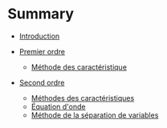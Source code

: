 # Summary

- [Introduction](INTRO.md)
- [Premier ordre](1er_ordre/Généralités.md)
  - [Méthode des caractéristique](1er_ordre/Caractéristique.md)

- [Second ordre](2eme_ordre/Généralités.md)
  - [Méthodes des caractéristiques]()
  - [Équation d'onde](2eme_ordre/Onde.md)
  - [Méthode de la séparation de variables]()